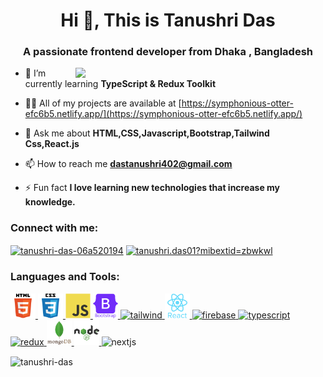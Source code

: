 <h1 align="center">Hi 👋, This is Tanushri Das</h1>
<h3 align="center">A passionate frontend developer from Dhaka , Bangladesh</h3>
<img align="right" width="400px" src="https://courses.wscubetech.com/s/store/courses/5f5338c60cf2d7d974471146/cover.jpg?v=1">

- 🌱 I’m currently learning **TypeScript & Redux Toolkit**

- 👨‍💻 All of my projects are available at [https://symphonious-otter-efc6b5.netlify.app/](https://symphonious-otter-efc6b5.netlify.app/)

- 💬 Ask me about **HTML,CSS,Javascript,Bootstrap,Tailwind Css,React.js**

- 📫 How to reach me **dastanushri402@gmail.com**

- ⚡ Fun fact **I love learning new technologies that increase my knowledge.**

<h3 align="left">Connect with me:</h3>
<p align="left">
<a href="https://linkedin.com/in/tanushri-das-06a520194" target="blank"><img align="center" src="https://raw.githubusercontent.com/rahuldkjain/github-profile-readme-generator/master/src/images/icons/Social/linked-in-alt.svg" alt="tanushri-das-06a520194" height="30" width="40" /></a>
<a href="https://fb.com/tanushri.das01?mibextid=zbwkwl" target="blank"><img align="center" src="https://raw.githubusercontent.com/rahuldkjain/github-profile-readme-generator/master/src/images/icons/Social/facebook.svg" alt="tanushri.das01?mibextid=zbwkwl" height="30" width="40" /></a>
</p>

<h3 align="left">Languages and Tools:</h3>
<p align="left"><a href="https://www.w3.org/html/" target="_blank" rel="noreferrer"> <img src="https://raw.githubusercontent.com/devicons/devicon/master/icons/html5/html5-original-wordmark.svg" alt="html5" width="40" height="40"/> </a><a href="https://www.w3schools.com/css/" target="_blank" rel="noreferrer"> <img src="https://raw.githubusercontent.com/devicons/devicon/master/icons/css3/css3-original-wordmark.svg" alt="css3" width="40" height="40"/> </a><a href="https://developer.mozilla.org/en-US/docs/Web/JavaScript" target="_blank" rel="noreferrer"> <img src="https://raw.githubusercontent.com/devicons/devicon/master/icons/javascript/javascript-original.svg" alt="javascript" width="40" height="40"/> </a> <a href="https://getbootstrap.com" target="_blank" rel="noreferrer"> <img src="https://raw.githubusercontent.com/devicons/devicon/master/icons/bootstrap/bootstrap-plain-wordmark.svg" alt="bootstrap" width="40" height="40"/> </a><a href="https://tailwindcss.com/" target="_blank" rel="noreferrer"> <img src="https://www.vectorlogo.zone/logos/tailwindcss/tailwindcss-icon.svg" alt="tailwind" width="40" height="40"/> </a><a href="https://reactjs.org/" target="_blank" rel="noreferrer"> <img src="https://raw.githubusercontent.com/devicons/devicon/master/icons/react/react-original-wordmark.svg" alt="react" width="40" height="40"/> </a> <a href="https://firebase.google.com/" target="_blank" rel="noreferrer"> <img src="https://camo.githubusercontent.com/3e5344a2965e786497ceb575ad67d2c64d412bb9683da05791edf424a0e40734/68747470733a2f2f7777772e766563746f726c6f676f2e7a6f6e652f6c6f676f732f66697265626173652f66697265626173652d69636f6e2e737667" alt="firebase" width="40" height="40"/> </a><a href="https://www.typescriptlang.org/" target="_blank" rel="noreferrer"> <img src="https://creazilla-store.fra1.digitaloceanspaces.com/icons/3220751/typescript-icon-sm.png" alt="typescript" width="40" height="40"/> </a> <a href="https://redux-toolkit.js.org/" target="_blank" rel="noreferrer"> <img src="https://miro.medium.com/v2/resize:fit:1000/1*wQ5SsWOSoTFRjlnFYXPOiA.png" alt="redux" width="40" height="40"/> </a> <a href="https://www.mongodb.com/" target="_blank" rel="noreferrer"> <img src="https://raw.githubusercontent.com/devicons/devicon/master/icons/mongodb/mongodb-original-wordmark.svg" alt="mongodb" width="40" height="40"/> </a> <a href="https://nodejs.org" target="_blank" rel="noreferrer"> <img src="https://raw.githubusercontent.com/devicons/devicon/master/icons/nodejs/nodejs-original-wordmark.svg" alt="nodejs" width="40" height="40"/> </a> <a href(https://www.w3schools.io/learn/nextjs-tutorial/)" target="_blank" rel="noreferrer"> <img src="https://static-00.iconduck.com/assets.00/nextjs-icon-512x512-11yvtwzn.png" alt="nextjs" width="40" height="40"/> </a> </p>

<p><img align="center" src="https://github-readme-stats.vercel.app/api/top-langs?username=tanushri-das&show_icons=true&locale=en&layout=compact" alt="tanushri-das" /></p>
